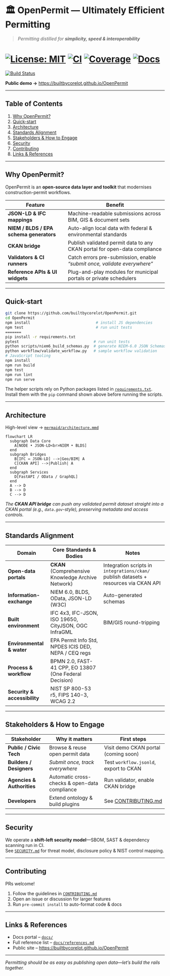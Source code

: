 # 🏛️ OpenPermit — Ultimately Efficient Permitting
> *Permitting distilled for **simplicity, speed & interoperability***

[![License: MIT](https://img.shields.io/badge/license-MIT-green.svg)](LICENSE)
[![CI](https://github.com/builtbycorelot/OpenPermit/actions/workflows/ci.yml/badge.svg)](./.github/workflows/ci.yml)
[![Coverage](https://codecov.io/gh/builtbycorelot/OpenPermit/branch/main/graph/badge.svg)](https://codecov.io/gh/builtbycorelot/OpenPermit)
[![Docs](https://img.shields.io/badge/docs-website-blue.svg)](https://builtbycorelot.github.io/OpenPermit)
=======
[![Build Status](https://github.com/builtbycorelot/OpenPermit/actions/workflows/ci.yml/badge.svg)](https://github.com/builtbycorelot/OpenPermit/actions/workflows/ci.yml)

**Public demo →** <https://builtbycorelot.github.io/OpenPermit>

---

## Table of Contents
1. [Why OpenPermit?](#why-openpermit)
2. [Quick-start](#quick-start)
3. [Architecture](#architecture)
4. [Standards Alignment](#standards-alignment)
5. [Stakeholders & How to Engage](#stakeholders--how-to-engage)
6. [Security](#security)
7. [Contributing](#contributing)
8. [Links & References](#links--references)

---

## Why OpenPermit?
OpenPermit is an **open-source data layer and toolkit** that modernises construction-permit workflows.

| Feature                                         | Benefit                                                                      |
| ----------------------------------------------- | --------------------------------------------------------------------------- |
| **JSON-LD & IFC mappings**                      | Machine-readable submissions across BIM, GIS & document sets                |
| **NIEM / BLDS / EPA schema generators**         | Auto-align local data with federal & environmental standards                |
| **CKAN bridge**                                 | Publish validated permit data to any CKAN portal for open-data compliance   |
| **Validators & CI runners**                     | Catch errors pre-submission, enable *“submit once, validate everywhere”*    |
| **Reference APIs & UI widgets**                 | Plug-and-play modules for municipal portals or private schedulers           |

---

## Quick-start
```bash
git clone https://github.com/builtbycorelot/OpenPermit.git
cd OpenPermit
npm install                             # install JS dependencies
npm test                                # run unit tests
=======
pip install -r requirements.txt
pytest                                 # run unit tests
python scripts/niem6_build_schemas.py  # generate NIEM-6.0 JSON Schemas
python workflow/validate_workflow.py   # sample workflow validation
# JavaScript tooling
npm install
npm run build
npm test
npm run lint
npm run serve
```

The helper scripts rely on Python packages listed in
[`requirements.txt`](requirements.txt). Install them with the `pip` command
shown above before running the scripts.

---

## Architecture
High-level view → [`mermaid/architecture.mmd`](mermaid/architecture.mmd)

```mermaid
flowchart LR
  subgraph Data Core
    A[NODE • JSON-LD<br>NIEM • BLDS]
  end
  subgraph Bridges
    B[IFC ↔ JSON-LD] -->|Geo/BIM| A
    C[CKAN API] -->|Publish| A
  end
  subgraph Services
    D[FastAPI / OData / GraphQL]
  end
  A --> D
  B --> D
  C --> D
```

*The **CKAN API bridge** can push any validated permit dataset straight into a CKAN portal (e.g., `data.gov`-style), preserving metadata and access controls.*

---

## Standards Alignment
| Domain | Core Standards & Bodies | Notes |
| ------ | ----------------------- | ----- |
| **Open-data portals** | **CKAN** (Comprehensive Knowledge Archive Network) | Integration scripts in `integrations/ckan/` publish datasets + resources via CKAN API |
| **Information-exchange** | NIEM 6.0, BLDS, OData, JSON-LD (W3C) | Auto-generated schemas |
| **Built environment** | IFC 4x3, IFC-JSON, ISO 19650, CityJSON, OGC InfraGML | BIM/GIS round-tripping |
| **Environmental & water** | EPA Permit Info Std, NPDES ICIS DED, NEPA / CEQ regs | |
| **Process & workflow** | BPMN 2.0, FAST-41 CPP, EO 13807 (One Federal Decision) | |
| **Security & accessibility** | NIST SP 800-53 r5, FIPS 140-3, WCAG 2.2 | |

---

## Stakeholders & How to Engage

| Stakeholder | Why it matters | First steps |
| ----------- | -------------- | ----------- |
| **Public / Civic Tech** | Browse & reuse open permit data | Visit demo CKAN portal (coming soon) |
| **Builders / Designers** | *Submit once, track everywhere* | Test `workflow.jsonld`, export to CKAN |
| **Agencies & Authorities** | Automatic cross-checks & open-data compliance | Run validator, enable CKAN bridge |
| **Developers** | Extend ontology & build plugins | See [CONTRIBUTING.md](CONTRIBUTING.md) |

---

## Security
We operate a **shift-left security model**—SBOM, SAST & dependency scanning run in CI.  
See [`SECURITY.md`](SECURITY.md) for threat model, disclosure policy & NIST control mapping.

---

## Contributing
PRs welcome!  
1. Follow the guidelines in [`CONTRIBUTING.md`](CONTRIBUTING.md)  
2. Open an issue or discussion for larger features  
3. Run `pre-commit install` to auto-format code & docs

---

## Links & References
* Docs portal – [`docs/`](docs/)  
* Full reference list – [`docs/references.md`](docs/references.md)  
* Public site – <https://builtbycorelot.github.io/OpenPermit>  

---

*Permitting should be as easy as publishing open data—let’s build the rails together.*
